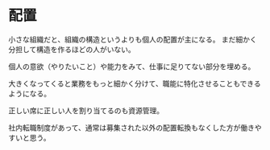 # 配置

小さな組織だと、組織の構造というよりも個人の配置が主になる。
まだ細かく分担して構造を作るほどの人がいない。

個人の意欲（やりたいこと）や能力をみて、仕事に足りてない部分を埋める。

大きくなってくると業務をもっと細かく分けて、職能に特化させることもできるようになる。

正しい席に正しい人を割り当てるのも資源管理。

社内転職制度があって、通常は募集された以外の配置転換もなくした方が働きやすいと思う。
